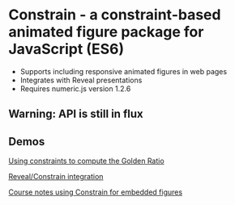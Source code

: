 # Constrain - a constraint-based animated figure package for JavaScript (ES6)

- Supports including responsive animated figures in web pages
- Integrates with Reveal presentations
- Requires numeric.js version 1.2.6

## Warning: API is still in flux

## Demos

[Using constraints to compute the Golden Ratio](https://andrewcmyers.github.io/constrain/spiral.html)

[Reveal/Constrain integration](https://andrewcmyers.github.io/constrain/reveal-demo.html)

[Course notes using Constrain for embedded figures](https://www.cs.cornell.edu/courses/cs2112/2019fa/lectures/lecture.html?id=objects)
